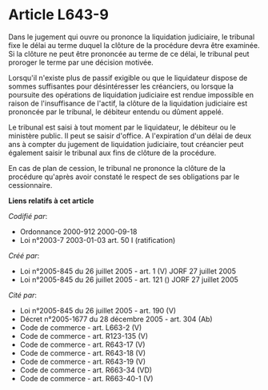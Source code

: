 # Article L643-9

Dans le jugement qui ouvre ou prononce la liquidation judiciaire, le tribunal fixe le délai au terme duquel la clôture de la
procédure devra être examinée. Si la clôture ne peut être prononcée au terme de ce délai, le tribunal peut proroger le terme
par une décision motivée.

Lorsqu'il n'existe plus de passif exigible ou que le liquidateur dispose de sommes suffisantes pour désintéresser les
créanciers, ou lorsque la poursuite des opérations de liquidation judiciaire est rendue impossible en raison de
l'insuffisance de l'actif, la clôture de la liquidation judiciaire est prononcée par le tribunal, le débiteur entendu ou
dûment appelé.

Le tribunal est saisi à tout moment par le liquidateur, le débiteur ou le ministère public. Il peut se saisir d'office. A
l'expiration d'un délai de deux ans à compter du jugement de liquidation judiciaire, tout créancier peut également saisir le
tribunal aux fins de clôture de la procédure.

En cas de plan de cession, le tribunal ne prononce la clôture de la procédure qu'après avoir constaté le respect de ses
obligations par le cessionnaire.

**Liens relatifs à cet article**

_Codifié par_:

  - Ordonnance 2000-912 2000-09-18
  - Loi n°2003-7 2003-01-03 art. 50 I (ratification)

_Créé par_:

  - Loi n°2005-845 du 26 juillet 2005 - art. 1 (V) JORF 27 juillet 2005
  - Loi n°2005-845 du 26 juillet 2005 - art. 121 () JORF 27 juillet 2005

_Cité par_:

  - Loi n°2005-845 du 26 juillet 2005 - art. 190 (V)
  - Décret n°2005-1677 du 28 décembre 2005 - art. 304 (Ab)
  - Code de commerce - art. L663-2 (V)
  - Code de commerce - art. R123-135 (V)
  - Code de commerce - art. R643-17 (V)
  - Code de commerce - art. R643-18 (V)
  - Code de commerce - art. R643-19 (V)
  - Code de commerce - art. R663-34 (VD)
  - Code de commerce - art. R663-40-1 (V)

